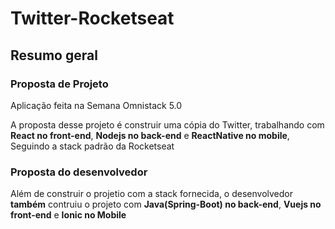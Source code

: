 # Twitter-Rocketseat
## Resumo geral
### Proposta de Projeto
Aplicação feita na Semana Omnistack 5.0

A proposta desse projeto é construir uma cópia do Twitter, trabalhando com **React no front-end**, **Nodejs no back-end** e **ReactNative no mobile**, Seguindo a stack padrão da Rocketseat

### Proposta do desenvolvedor
Além de construir o projetio com a stack fornecida, o desenvolvedor **também** contruiu o projeto com **Java(Spring-Boot) no back-end**, **Vuejs no front-end** e **Ionic no Mobile**
